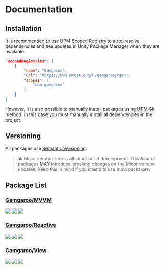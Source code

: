 # Documentation

## Installation

It is recommended to use [UPM Scoped Registry](https://docs.unity3d.com/Manual/upm-scoped.html) to auto-resolve dependencies and see updates in Unity Package Manager when they are available.

```json
"scopedRegistries": [
    {
        "name": "Gamgaroo",
        "url": "https://www.myget.org/F/gamgaroo/npm/",
        "scopes": [
            "com.gamgaroo"
        ]
    }
]
```

However, it is also possible to manually install packages using [UPM Git](https://docs.unity3d.com/Manual/upm-git.html) method. In this case you must manually install all dependencies in the project.

## Versioning

All packages use [Semantic Versioning](https://semver.org/).

> ⚠️ Major version zero is all about rapid development. This kind of packages [MAY](https://semver.org/#doesnt-this-discourage-rapid-development-and-fast-iteration) introduce breaking changes on the Minor version updates. Keep this in mind if you intend to use such packages.

## Package List

### [Gamgaroo/MVVM](https://github.com/Gamgaroo/MVVM)

[![](https://img.shields.io/github/v/release/Gamgaroo/MVVM?include_prereleases)](https://github.com/Gamgaroo/MVVM/releases)
[![](https://img.shields.io/npm/v/com.gamgaroo.mvvm?label=MyGet&registry_uri=https://www.myget.org/F/gamgaroo/npm/)](https://www.myget.org/feed/gamgaroo/package/npm/com.gamgaroo.mvvm)
[![](https://img.shields.io/github/license/Gamgaroo/MVVM.svg)](https://github.com/Gamgaroo/MVVM/blob/master/LICENSE.md)

### [Gamgaroo/Reactive](https://github.com/Gamgaroo/Reactive)

[![](https://img.shields.io/github/v/release/Gamgaroo/Reactive?include_prereleases)](https://github.com/Gamgaroo/Reactive/releases)
[![](https://img.shields.io/npm/v/com.gamgaroo.reactive?label=MyGet&registry_uri=https://www.myget.org/F/gamgaroo/npm/)](https://www.myget.org/feed/gamgaroo/package/npm/com.gamgaroo.reactive)
[![](https://img.shields.io/github/license/Gamgaroo/Reactive.svg)](https://github.com/Gamgaroo/Reactive/blob/master/LICENSE.md)

### [Gamgaroo/View](https://github.com/Gamgaroo/View)

[![](https://img.shields.io/github/v/release/Gamgaroo/View?include_prereleases)](https://github.com/Gamgaroo/View/releases)
[![](https://img.shields.io/npm/v/com.gamgaroo.view?label=MyGet&registry_uri=https://www.myget.org/F/gamgaroo/npm/)](https://www.myget.org/feed/gamgaroo/package/npm/com.gamgaroo.view)
[![](https://img.shields.io/github/license/Gamgaroo/View.svg)](https://github.com/Gamgaroo/View/blob/master/LICENSE.md)
